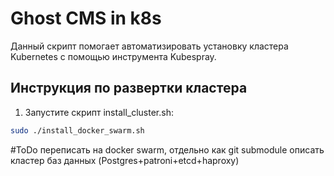# Ghost CMS in k8s

Данный скрипт помогает автоматизировать установку кластера Kubernetes с помощью инструмента Kubespray.

## Инструкция по развертки кластера


1. Запустите скрипт install_cluster.sh:

```bash
sudo ./install_docker_swarm.sh
```
#ToDo переписать на docker swarm, отдельно как git submodule описать кластер баз данных (Postgres+patroni+etcd+haproxy)
